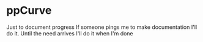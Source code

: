 # ppCurve

Just to document progress
If someone pings me to make documentation I'll do it. Until the need arrives I'll do it when I'm done
